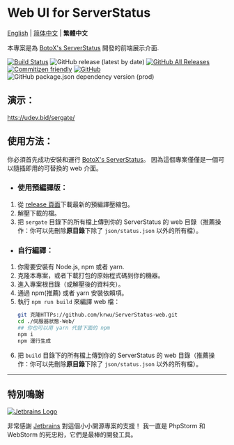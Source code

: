 # Web UI for ServerStatus

[English](README.md) | [简体中文](README.zh_CN.md) | **繁體中文**

本專案是為 [BotoX's ServerStatus](HTTPs://github.com/BotoX/ServerStatus/) 開發的前端展示介面.

[![Build Status](https://travis-ci.com/krwu/ServerStatus-web.svg?branch=master)](https://travis-ci.com/krwu/ServerStatus-web)
![GitHub release (latest by date)](https://img.shields.io/github/v/release/krwu/ServerStatus-Web)
[![GitHub All Releases](https://img.shields.io/github/downloads/krwu/ServerStatus-web/total)](https://github.com/krwu/ServerStatus-web/releases)
[![Commitizen friendly](https://img.shields.io/badge/commitizen-friendly-brightgreen.svg)](http://commitizen.github.io/cz-cli/)
[![GitHub](https://img.shields.io/github/license/krwu/ServerStatus-web)](https://github.com/krwu/ServerStatus-web/blob/master/COPYING.txt)
![GitHub package.json dependency version (prod)](https://img.shields.io/github/package-json/dependency-version/krwu/ServerStatus-Web/react)


## 演示：

[htts://udev.bid/sergate/](https://udev.bid/sergate/)

## 使用方法：

你必須首先成功安裝和運行 [BotoX's ServerStatus](HTTPs://github.com/BotoX/ServerStatus/)。 因為這個專案僅僅是一個可以隨插即用的可替換的 web 介面。

- ### **使用預編譯版：**

1. 從 [release 頁面](HTTPs://github.com/krwu/ServerStatus-web/releases)下載最新的預編譯壓縮包。
2. 解壓下載的檔。
3. 把 `sergate` 目錄下的所有檔上傳到你的 ServerStatus 的 web 目錄（推薦操作：你可以先刪除**原目錄**下除了 `json/status.json` 以外的所有檔）。

- ### **自行編譯：**

1. 你需要安裝有 Node.js, npm 或者 yarn.
2. 克隆本專案，或者下載打包的原始程式碼到你的機器。
3. 進入專案根目錄（或解壓後的資料夾）。
4. 通過 npm(推薦) 或者 yarn 安裝依賴項。
5. 執行 `npm run build` 來編譯 web 檔：
    ```bash
    git 克隆HTTPs://github.com/krwu/ServerStatus-web.git
    cd ./伺服器狀態-Web/
    ## 你也可以用 yarn 代替下面的 npm
    npm i
    npm 運行生成
    ```
6. 把 `build` 目錄下的所有檔上傳到你的 ServerStatus 的 web 目錄（推薦操作：你可以先刪除**原目錄**下除了 `json/status.json` 以外的所有檔）。

---

## 特別鳴謝

[![Jetbrains Logo](https://krwu.github.io/img/jetbrains.svg)](https://www.jetbrains.com/?from=WebUiForServerStatus)

非常感謝 [Jetbrains](https://www.jetbrains.com/?from=WebUiForServerStatus) 對這個小小開源專案的支援！ 我一直是 PhpStorm 和 WebStorm 的死忠粉，它們是最棒的開發工具。
